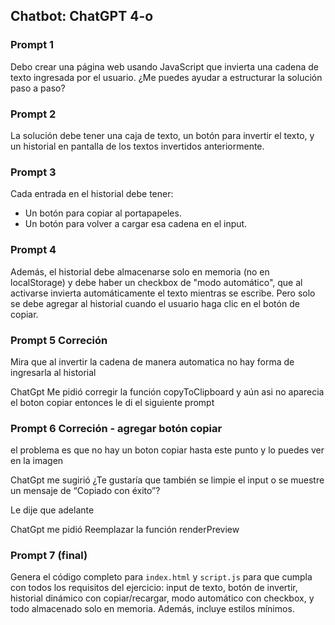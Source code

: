 
## Chatbot: ChatGPT 4-o

### Prompt 1
Debo crear una página web usando JavaScript que invierta una cadena de texto ingresada por el usuario. ¿Me puedes ayudar a estructurar la solución paso a paso?

### Prompt 2
La solución debe tener una caja de texto, un botón para invertir el texto, y un historial en pantalla de los textos invertidos anteriormente.

### Prompt 3
Cada entrada en el historial debe tener:
- Un botón para copiar al portapapeles.
- Un botón para volver a cargar esa cadena en el input.

### Prompt 4
Además, el historial debe almacenarse solo en memoria (no en localStorage) y debe haber un checkbox de "modo automático", que al activarse invierta automáticamente el texto mientras se escribe. Pero solo se debe agregar al historial cuando el usuario haga clic en el botón de copiar.

### Prompt 5  Correción
Mira que al invertir la cadena de manera automatica no hay forma de ingresarla al historial

ChatGpt Me pidió corregir la función copyToClipboard y aún asi no aparecia el boton copiar entonces le di el siguiente prompt

### Prompt 6  Correción - agregar botón copiar
el problema es que no hay un boton copiar hasta este punto y lo puedes ver en la imagen

ChatGpt me sugirió ¿Te gustaría que también se limpie el input o se muestre un mensaje de “Copiado con éxito”?

Le dije que adelante

ChatGpt me pidió Reemplazar la función renderPreview

### Prompt 7 (final)
Genera el código completo para `index.html` y `script.js` para que cumpla con todos los requisitos del ejercicio: input de texto, botón de invertir, historial dinámico con copiar/recargar, modo automático con checkbox, y todo almacenado solo en memoria. Además, incluye estilos mínimos. 

